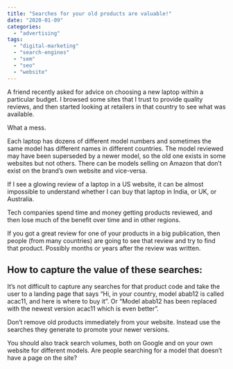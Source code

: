 ```yaml
---
title: "Searches for your old products are valuable!"
date: "2020-01-09"
categories: 
  - "advertising"
tags: 
  - "digital-marketing"
  - "search-engines"
  - "sem"
  - "seo"
  - "website"
---
```


A friend recently asked for advice on choosing a new laptop within a particular budget. I browsed some sites that I trust to provide quality reviews, and then started looking at retailers in that country to see what was available.

What a mess.

Each laptop has dozens of different model numbers and sometimes the same model has different names in different countries. The model reviewed may have been superseded by a newer model, so the old one exists in some websites but not others. There can be models selling on Amazon that don’t exist on the brand’s own website and vice-versa.

If I see a glowing review of a laptop in a US website, it can be almost impossible to understand whether I can buy that laptop in India, or UK, or Australia.

Tech companies spend time and money getting products reviewed, and then lose much of the benefit over time and in other regions.

If you got a great review for one of your products in a big publication, then people (from many countries) are going to see that review and try to find that product. Possibly months or years after the review was written.

## How to capture the value of these searches:

It’s not difficult to capture any searches for that product code and take the user to a landing page that says “Hi, in your country, model abab12 is called acac11, and here is where to buy it”. Or “Model abab12 has been replaced with the newest version acac11 which is even better”.

Don’t remove old products immediately from your website. Instead use the searches they generate to promote your newer versions.

You should also track search volumes, both on Google and on your own website for different models. Are people searching for a model that doesn’t have a page on the site?
